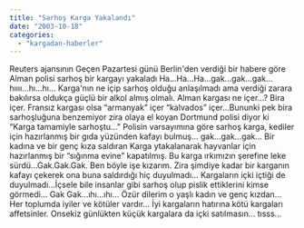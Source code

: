 ```yaml
---
title: "Sarhoş Karga Yakalandı"
date: "2003-10-18"
categories: 
  - "kargadan-haberler"
---
```


Reuters ajansının Geçen Pazartesi günü Berlin'den verdiği bir habere göre Alman polisi sarhoş bir kargayı yakaladı Ha...Ha...Ha...gak...gak...gak... hıııı...hı...hı... Karga'nın ne içip sarhoş olduğu anlaşılmadı ama verdiği zarara bakılırsa oldukça güçlü bir alkol almış olmalı. Alman kargası ne içer...? Bira içer. Fransız kargası olsa “armanyak” içer “kalvados” içer...Bununki pek bira sarhoşluğuna benzemiyor zira olaya el koyan Dortmund polisi diyor ki “Karga tamamiyle sarhoştu...” Polisin varsayımına göre sarhoş karga, kediler için hazırlanmış bir gıda yüzünden kafayı bulmuş... gak...gak...gak... Bir kadına ve bir genç kıza saldıran Karga ytakalanarak hayvanlar için hazırlanmış bir “sığınma evine” kapatılmış. Bu karga ırkımızın şerefine leke sürdü...Gak.Gak.Gak. Ben böyle işe kızarım. Zira şimdiye kadar bir karganın kafayı çekerek ona buna saldırdığı hiç duyulmadı... Kargaların içki içtiği de duyulmadı...İçsele bile insanlar gibi sarhoş olup pislik ettiklerini kimse görmedi... Gak Gak...ıhı...ıhı... Özür dilerim o yaşlı kadın ve genç kızdan... Her toplumda iyiler ve kötüler vardır... İyi kargaların hatırına kötü kargaları affetsinler. Onsekiz günlükten küçük kargalara da içki satılmasın... tısss...
